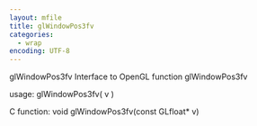 ```yaml
---
layout: mfile
title: glWindowPos3fv
categories:
  - wrap
encoding: UTF-8
---
```


glWindowPos3fv  Interface to OpenGL function glWindowPos3fv

usage:  glWindowPos3fv( v )

C function:  void glWindowPos3fv(const GLfloat\* v)